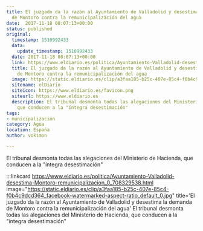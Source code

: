 ```yaml
---
title: El juzgado da la razón al Ayuntamiento de Valladolid y desestima la demanda
  de Montoro contra la remunicipalización del agua
date:  2017-11-18 08:07:13+00:00
status: published
original:
  timestamp: 1510992433
  data:
    update_timestamp: 1510992433
  date: 2017-11-18 08:07:13+00:00
  link: https://www.eldiario.es/politica/Ayuntamiento-Valladolid-desestima-Montoro-remunicipalizacion_0_708329538.html
  title: El juzgado da la razón al Ayuntamiento de Valladolid y desestima la demanda
    de Montoro contra la remunicipalización del agua
  image: https://static.eldiario.es/clip/a3faa185-b25c-407e-85c4-f0b4c9dcd364_facebook-watermarked-aspect-ratio_default_0.jpg
  sitename: elDiario
  siteicon: https://www.eldiario.es/favicon.png
  siteurl: https://www.eldiario.es
  description: El tribunal desmonta todas las alegaciones del Ministerio de Hacienda,
    que conducen a la "íntegra desestimación"
tags:
- municipalización
category: Agua
location: España
author: vokimon

---
```

El tribunal desmonta todas las alegaciones del Ministerio de Hacienda, que conducen a la "íntegra desestimación"

:::linkcard https://www.eldiario.es/politica/Ayuntamiento-Valladolid-desestima-Montoro-remunicipalizacion_0_708329538.html image="https://static.eldiario.es/clip/a3faa185-b25c-407e-85c4-f0b4c9dcd364_facebook-watermarked-aspect-ratio_default_0.jpg" title='El juzgado da la razón al Ayuntamiento de Valladolid y desestima la demanda de Montoro contra la remunicipalización del agua'
    El tribunal desmonta todas las alegaciones del Ministerio de Hacienda, que conducen a la "íntegra desestimación"

